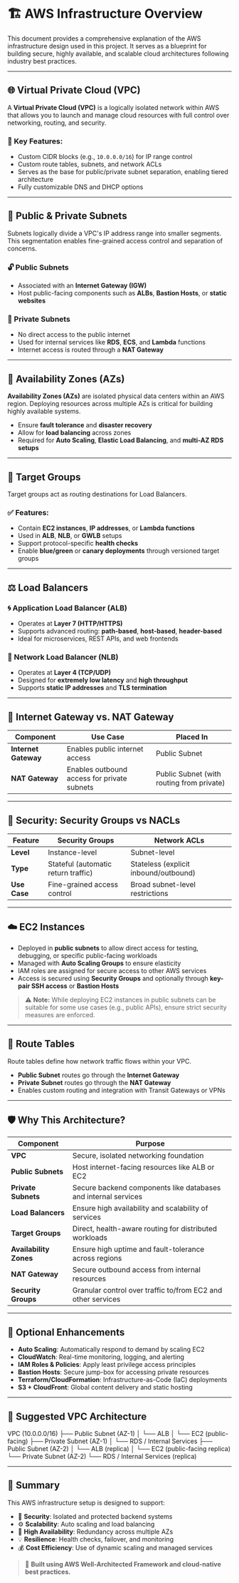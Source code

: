 # 🏗️ AWS Infrastructure Overview

This document provides a comprehensive explanation of the AWS infrastructure design used in this project. It serves as a blueprint for building secure, highly available, and scalable cloud architectures following industry best practices.

---

## 🌐 Virtual Private Cloud (VPC)

A **Virtual Private Cloud (VPC)** is a logically isolated network within AWS that allows you to launch and manage cloud resources with full control over networking, routing, and security.

### 🔑 Key Features:
- Custom CIDR blocks (e.g., `10.0.0.0/16`) for IP range control
- Custom route tables, subnets, and network ACLs
- Serves as the base for public/private subnet separation, enabling tiered architecture
- Fully customizable DNS and DHCP options

---

## 🧭 Public & Private Subnets

Subnets logically divide a VPC's IP address range into smaller segments. This segmentation enables fine-grained access control and separation of concerns.

### 🔓 Public Subnets
- Associated with an **Internet Gateway (IGW)**
- Host public-facing components such as **ALBs**, **Bastion Hosts**, or **static websites**

### 🔐 Private Subnets
- No direct access to the public internet
- Used for internal services like **RDS**, **ECS**, and **Lambda** functions
- Internet access is routed through a **NAT Gateway**

---

## 📍 Availability Zones (AZs)

**Availability Zones (AZs)** are isolated physical data centers within an AWS region. Deploying resources across multiple AZs is critical for building highly available systems.

- Ensure **fault tolerance** and **disaster recovery**
- Allow for **load balancing** across zones
- Required for **Auto Scaling**, **Elastic Load Balancing**, and **multi-AZ RDS setups**

---

## 🎯 Target Groups

Target groups act as routing destinations for Load Balancers.

### ✅ Features:
- Contain **EC2 instances**, **IP addresses**, or **Lambda functions**
- Used in **ALB**, **NLB**, or **GWLB** setups
- Support protocol-specific **health checks**
- Enable **blue/green** or **canary deployments** through versioned target groups

---

## ⚖️ Load Balancers

### 🌀 Application Load Balancer (ALB)
- Operates at **Layer 7 (HTTP/HTTPS)**
- Supports advanced routing: **path-based**, **host-based**, **header-based**
- Ideal for microservices, REST APIs, and web frontends

### 🧷 Network Load Balancer (NLB)
- Operates at **Layer 4 (TCP/UDP)**
- Designed for **extremely low latency** and **high throughput**
- Supports **static IP addresses** and **TLS termination**

---

## 🚪 Internet Gateway vs. NAT Gateway

| Component           | Use Case                                        | Placed In                                |
|--------------------|--------------------------------------------------|-------------------------------------------|
| **Internet Gateway** | Enables public internet access                  | Public Subnet                             |
| **NAT Gateway**       | Enables outbound access for private subnets    | Public Subnet (with routing from private) |

---

## 🔐 Security: Security Groups vs NACLs

| Feature           | Security Groups                        | Network ACLs                              |
|------------------|-----------------------------------------|-------------------------------------------|
| **Level**        | Instance-level                         | Subnet-level                              |
| **Type**         | Stateful (automatic return traffic)     | Stateless (explicit inbound/outbound)     |
| **Use Case**     | Fine-grained access control            | Broad subnet-level restrictions           |

---

## ☁️ EC2 Instances

- Deployed in **public subnets** to allow direct access for testing, debugging, or specific public-facing workloads
- Managed with **Auto Scaling Groups** to ensure elasticity
- IAM roles are assigned for secure access to other AWS services
- Access is secured using **Security Groups** and optionally through **key-pair SSH access** or **Bastion Hosts**

> ⚠️ **Note:** While deploying EC2 instances in public subnets can be suitable for some use cases (e.g., public APIs), ensure strict security measures are enforced.

---

## 📡 Route Tables

Route tables define how network traffic flows within your VPC.

- **Public Subnet** routes go through the **Internet Gateway**
- **Private Subnet** routes go through the **NAT Gateway**
- Enables custom routing and integration with Transit Gateways or VPNs

---

## 🛡️ Why This Architecture?

| Component           | Purpose                                                  |
|--------------------|-----------------------------------------------------------|
| **VPC**            | Secure, isolated networking foundation                    |
| **Public Subnets** | Host internet-facing resources like ALB or EC2            |
| **Private Subnets**| Secure backend components like databases and internal services |
| **Load Balancers** | Ensure high availability and scalability of services      |
| **Target Groups**  | Direct, health-aware routing for distributed workloads    |
| **Availability Zones** | Ensure high uptime and fault-tolerance across regions |
| **NAT Gateway**    | Secure outbound access from internal resources            |
| **Security Groups**| Granular control over traffic to/from EC2 and other services |

---

## 🔧 Optional Enhancements

- **Auto Scaling**: Automatically respond to demand by scaling EC2
- **CloudWatch**: Real-time monitoring, logging, and alerting
- **IAM Roles & Policies**: Apply least privilege access principles
- **Bastion Hosts**: Secure jump-box for accessing private resources
- **Terraform/CloudFormation**: Infrastructure-as-Code (IaC) deployments
- **S3 + CloudFront**: Global content delivery and static hosting

---

## 📁 Suggested VPC Architecture
VPC (10.0.0.0/16)
├── Public Subnet (AZ-1)
│ └── ALB
│ └── EC2 (public-facing)
├── Private Subnet (AZ-1)
│ └── RDS / Internal Services
├── Public Subnet (AZ-2)
│ └── ALB (replica)
│ └── EC2 (public-facing replica)
└── Private Subnet (AZ-2)
└── RDS / Internal Services (replica)


---

## 📌 Summary

This AWS infrastructure setup is designed to support:

- 🔐 **Security**: Isolated and protected backend systems
- ⚙️ **Scalability**: Auto scaling and load balancing
- 🏢 **High Availability**: Redundancy across multiple AZs
- 💡 **Resilience**: Health checks, failover, and monitoring
- 💰 **Cost Efficiency**: Use of dynamic scaling and managed services

> 🧠 **Built using AWS Well-Architected Framework and cloud-native best practices.**


